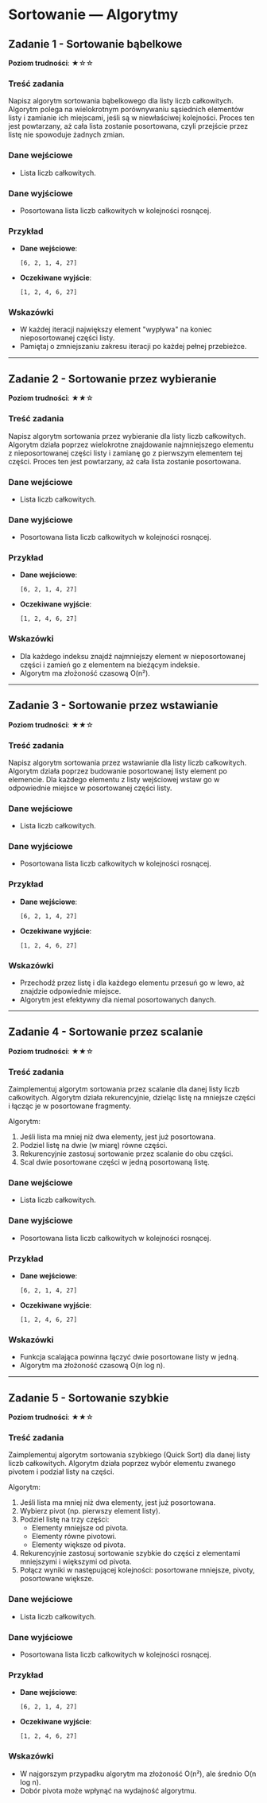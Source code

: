 # Sortowanie — Algorytmy

## Zadanie 1 - Sortowanie bąbelkowe

**Poziom trudności**: ★☆☆

### Treść zadania

Napisz algorytm sortowania bąbelkowego dla listy liczb całkowitych. Algorytm polega na wielokrotnym porównywaniu sąsiednich elementów listy i zamianie ich miejscami, jeśli są w niewłaściwej kolejności. Proces ten jest powtarzany, aż cała lista zostanie posortowana, czyli przejście przez listę nie spowoduje żadnych zmian.

### Dane wejściowe

- Lista liczb całkowitych.

### Dane wyjściowe

- Posortowana lista liczb całkowitych w kolejności rosnącej.

### Przykład

- **Dane wejściowe**:
  ```
  [6, 2, 1, 4, 27]
  ```
- **Oczekiwane wyjście**:
  ```
  [1, 2, 4, 6, 27]
  ```

### Wskazówki

- W każdej iteracji największy element "wypływa" na koniec nieposortowanej części listy.
- Pamiętaj o zmniejszaniu zakresu iteracji po każdej pełnej przebieżce.

---

## Zadanie 2 - Sortowanie przez wybieranie

**Poziom trudności**: ★★☆

### Treść zadania

Napisz algorytm sortowania przez wybieranie dla listy liczb całkowitych. Algorytm działa poprzez wielokrotne znajdowanie najmniejszego elementu z nieposortowanej części listy i zamianę go z pierwszym elementem tej części. Proces ten jest powtarzany, aż cała lista zostanie posortowana.

### Dane wejściowe

- Lista liczb całkowitych.

### Dane wyjściowe

- Posortowana lista liczb całkowitych w kolejności rosnącej.

### Przykład

- **Dane wejściowe**:
  ```
  [6, 2, 1, 4, 27]
  ```
- **Oczekiwane wyjście**:
  ```
  [1, 2, 4, 6, 27]
  ```

### Wskazówki

- Dla każdego indeksu znajdź najmniejszy element w nieposortowanej części i zamień go z elementem na bieżącym indeksie.
- Algorytm ma złożoność czasową O(n²).

---

## Zadanie 3 - Sortowanie przez wstawianie

**Poziom trudności**: ★★☆

### Treść zadania

Napisz algorytm sortowania przez wstawianie dla listy liczb całkowitych. Algorytm działa poprzez budowanie posortowanej listy element po elemencie. Dla każdego elementu z listy wejściowej wstaw go w odpowiednie miejsce w posortowanej części listy.

### Dane wejściowe

- Lista liczb całkowitych.

### Dane wyjściowe

- Posortowana lista liczb całkowitych w kolejności rosnącej.

### Przykład

- **Dane wejściowe**:
  ```
  [6, 2, 1, 4, 27]
  ```
- **Oczekiwane wyjście**:
  ```
  [1, 2, 4, 6, 27]
  ```

### Wskazówki

- Przechodź przez listę i dla każdego elementu przesuń go w lewo, aż znajdzie odpowiednie miejsce.
- Algorytm jest efektywny dla niemal posortowanych danych.

---

## Zadanie 4 - Sortowanie przez scalanie

**Poziom trudności**: ★★☆

### Treść zadania

Zaimplementuj algorytm sortowania przez scalanie dla danej listy liczb całkowitych. Algorytm działa rekurencyjnie, dzieląc listę na mniejsze części i łącząc je w posortowane fragmenty.

Algorytm:

1. Jeśli lista ma mniej niż dwa elementy, jest już posortowana.
2. Podziel listę na dwie (w miarę) równe części.
3. Rekurencyjnie zastosuj sortowanie przez scalanie do obu części.
4. Scal dwie posortowane części w jedną posortowaną listę.

### Dane wejściowe

- Lista liczb całkowitych.

### Dane wyjściowe

- Posortowana lista liczb całkowitych w kolejności rosnącej.

### Przykład

- **Dane wejściowe**:
  ```
  [6, 2, 1, 4, 27]
  ```
- **Oczekiwane wyjście**:
  ```
  [1, 2, 4, 6, 27]
  ```

### Wskazówki

- Funkcja scalająca powinna łączyć dwie posortowane listy w jedną.
- Algorytm ma złożoność czasową O(n log n).

---

## Zadanie 5 - Sortowanie szybkie

**Poziom trudności**: ★★☆

### Treść zadania

Zaimplementuj algorytm sortowania szybkiego (Quick Sort) dla danej listy liczb całkowitych. Algorytm działa poprzez wybór elementu zwanego pivotem i podział listy na części.

Algorytm:

1. Jeśli lista ma mniej niż dwa elementy, jest już posortowana.
2. Wybierz pivot (np. pierwszy element listy).
3. Podziel listę na trzy części:
   - Elementy mniejsze od pivota.
   - Elementy równe pivotowi.
   - Elementy większe od pivota.
4. Rekurencyjnie zastosuj sortowanie szybkie do części z elementami mniejszymi i większymi od pivota.
5. Połącz wyniki w następującej kolejności: posortowane mniejsze, pivoty, posortowane większe.

### Dane wejściowe

- Lista liczb całkowitych.

### Dane wyjściowe

- Posortowana lista liczb całkowitych w kolejności rosnącej.

### Przykład

- **Dane wejściowe**:
  ```
  [6, 2, 1, 4, 27]
  ```
- **Oczekiwane wyjście**:
  ```
  [1, 2, 4, 6, 27]
  ```

### Wskazówki

- W najgorszym przypadku algorytm ma złożoność O(n²), ale średnio O(n log n).
- Dobór pivota może wpłynąć na wydajność algorytmu.

